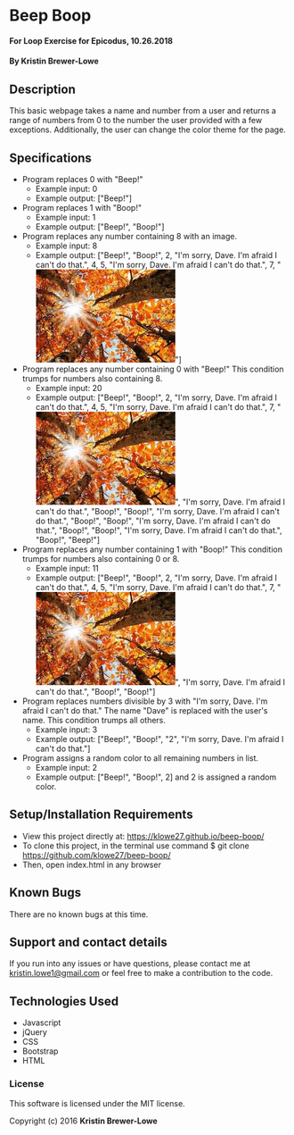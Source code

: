 # Beep Boop

#### For Loop Exercise for Epicodus, 10.26.2018

#### By Kristin Brewer-Lowe

## Description

This basic webpage takes a name and number from a user and returns a range of numbers from 0 to the number the user provided with a few exceptions. Additionally, the user can change the color theme for the page.

## Specifications

* Program replaces 0 with "Beep!"
  * Example input: 0
  * Example output: ["Beep!"]
* Program replaces 1 with "Boop!"
  * Example input: 1
  * Example output: ["Beep!", "Boop!"]
* Program replaces any number containing 8 with an image.
  * Example input: 8
  * Example output: ["Beep!", "Boop!", 2, "I'm sorry, Dave. I'm afraid I can't do that.", 4, 5, "I'm sorry, Dave. I'm afraid I can't do that.", 7, "<img src='img/autumn.jpg'>"]
* Program replaces any number containing 0 with "Beep!" This condition trumps for numbers also containing 8.
  * Example input: 20
  * Example output: ["Beep!", "Boop!", 2, "I'm sorry, Dave. I'm afraid I can't do that.", 4, 5, "I'm sorry, Dave. I'm afraid I can't do that.", 7, "<img src='img/autumn.jpg'>", "I'm sorry, Dave. I'm afraid I can't do that.", "Boop!", "Boop!", "I'm sorry, Dave. I'm afraid I can't do that.", "Boop!", "Boop!", "I'm sorry, Dave. I'm afraid I can't do that.", "Boop!", "Boop!", "I'm sorry, Dave. I'm afraid I can't do that.", "Boop!", "Beep!"]
* Program replaces any number containing 1 with "Boop!" This condition trumps for numbers also containing 0 or 8.
  * Example input: 11
  * Example output: ["Beep!", "Boop!", 2, "I'm sorry, Dave. I'm afraid I can't do that.", 4, 5, "I'm sorry, Dave. I'm afraid I can't do that.", 7, "<img src='img/autumn.jpg'>", "I'm sorry, Dave. I'm afraid I can't do that.", "Boop!", "Boop!"]
* Program replaces numbers divisible by 3 with "I'm sorry, Dave. I'm afraid I can't do that." The name "Dave" is replaced with the user's name. This condition trumps all others.
  * Example input: 3
  * Example output: ["Beep!", "Boop!", "2", "I'm sorry, Dave. I'm afraid I can't do that."]
* Program assigns a random color to all remaining numbers in list.
  * Example input: 2
  * Example output: ["Beep!", "Boop!", 2] and 2 is assigned a random color.

## Setup/Installation Requirements

* View this project directly at: https://klowe27.github.io/beep-boop/
* To clone this project, in the terminal use command $ git clone https://github.com/klowe27/beep-boop/
* Then, open index.html in any browser

## Known Bugs

There are no known bugs at this time.

## Support and contact details

If you run into any issues or have questions, please contact me at kristin.lowe1@gmail.com or feel free to make a contribution to the code.

## Technologies Used

* Javascript
* jQuery
* CSS
* Bootstrap
* HTML

### License

This software is licensed under the MIT license.

Copyright (c) 2016 **Kristin Brewer-Lowe**
